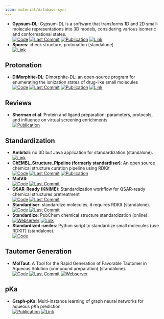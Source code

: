 ```yaml
---
icon: material/database-sync
---
```


- **Gypsum-DL**: Gypsum-DL is a software that transforms 1D and 2D small-molecule representations into 3D models, considering various isomeric and conformational states.  
		[![Code](https://img.shields.io/github/stars/durrantlab/gypsum_dl?style=for-the-badge&logo=github)](https://github.com/durrantlab/gypsum_dl/) [![Last Commit](https://img.shields.io/github/last-commit/durrantlab/gypsum_dl?style=for-the-badge&logo=github)](https://github.com/durrantlab/gypsum_dl/) [![Publication](https://img.shields.io/badge/Publication-Citations:51-blue?style=for-the-badge&logo=bookstack)](https://doi.org/10.1186/s13321-019-0358-3) [![Link](https://img.shields.io/badge/Link-online-brightgreen?style=for-the-badge&logo=cachet&logoColor=65FF8F)](https://durrantlab.pitt.edu/gypsum-dl/) 
- **Spores**: check structure, protonation (standalone).  
	[![Link](https://img.shields.io/badge/Link-offline-red?style=for-the-badge&logo=xamarin&logoColor=red)](http://www.tcd.uni-konstanz.de/research/spores.php) 

## **Protonation**
- **DiMorphite-DL**: Dimorphite-DL: an open-source program for enumerating the ionization states of drug-like small molecules  
		[![Code](https://img.shields.io/github/stars/durrantlab/dimorphite_dl?style=for-the-badge&logo=github)](https://github.com/durrantlab/dimorphite_dl/) [![Last Commit](https://img.shields.io/github/last-commit/durrantlab/dimorphite_dl?style=for-the-badge&logo=github)](https://github.com/durrantlab/dimorphite_dl/) [![Publication](https://img.shields.io/badge/Publication-Citations:44-blue?style=for-the-badge&logo=bookstack)](https://doi.org/10.1186/s13321-019-0336-9) [![Link](https://img.shields.io/badge/Link-offline-red?style=for-the-badge&logo=xamarin&logoColor=red)](https://durrantlab.pitt.edu/dimorphite-dl/>) 

## **Reviews**
- **Sherman et al**: Protein and ligand preparation: parameters, protocols, and influence on virtual screening enrichments  
	[![Publication](https://img.shields.io/badge/Publication-Citations:4297-blue?style=for-the-badge&logo=bookstack)](https://doi.org/10.1007/s10822-013-9644-8) 

## **Standardization**
- **Ambitcli**: no 3D but Java application for standardization (standalone).  
	[![Link](https://img.shields.io/badge/Link-online-brightgreen?style=for-the-badge&logo=cachet&logoColor=65FF8F)](http://ambit.sourceforge.net/download_ambitcli.html) 
- **ChEMBL_Structure_Pipeline (formerly standardiser)**: An open source chemical structure curation pipeline using RDKit  
		[![Code](https://img.shields.io/github/stars/chembl/ChEMBL_Structure_Pipeline?style=for-the-badge&logo=github)](https://github.com/chembl/ChEMBL_Structure_Pipeline) [![Last Commit](https://img.shields.io/github/last-commit/chembl/ChEMBL_Structure_Pipeline?style=for-the-badge&logo=github)](https://github.com/chembl/ChEMBL_Structure_Pipeline) [![Publication](https://img.shields.io/badge/Publication-Citations:239-blue?style=for-the-badge&logo=bookstack)](https://doi.org/10.1186/s13321-020-00456-1) 
- **MolVS**:   
		[![Code](https://img.shields.io/github/stars/mcs07/MolVS?style=for-the-badge&logo=github)](https://github.com/mcs07/MolVS) [![Last Commit](https://img.shields.io/github/last-commit/mcs07/MolVS?style=for-the-badge&logo=github)](https://github.com/mcs07/MolVS) 
- **QSAR-Ready (KNIME)**: Standardization workflow for QSAR-ready chemical structures pretreatment  
		[![Code](https://img.shields.io/github/stars/NIEHS/QSAR-ready?style=for-the-badge&logo=github)](https://github.com/NIEHS/QSAR-ready) [![Last Commit](https://img.shields.io/github/last-commit/NIEHS/QSAR-ready?style=for-the-badge&logo=github)](https://github.com/NIEHS/QSAR-ready) 
- **Standardiser**: standardize molecules, it requires RDKIt (standalone).  
		[![Code](https://img.shields.io/github/stars/flatkinson/standardiser?style=for-the-badge&logo=github)](https://github.com/flatkinson/standardiser) [![Last Commit](https://img.shields.io/github/last-commit/flatkinson/standardiser?style=for-the-badge&logo=github)](https://github.com/flatkinson/standardiser) 
- **Standardize**: PubChem chemical structure standardization (online).  
	[![Webserver](https://img.shields.io/badge/Webserver-online-brightgreen?style=for-the-badge&logo=cachet&logoColor=65FF8F)](https://pubchem.ncbi.nlm.nih.gov/standardize) [![Link](https://img.shields.io/badge/Link-online-brightgreen?style=for-the-badge&logo=cachet&logoColor=65FF8F)](https://pubchem.ncbi.nlm.nih.gov/standardize) 
- **Standardized-smiles**: Python script to standardize small molecules (use RDKIT) (standalone).  
	[![Code](https://img.shields.io/badge/Code-Repository-blue?style=for-the-badge)](https://gist.github.com/jvansan/e331ac29c00806c993b3709ad8d11fce) 

## **Tautomer Generation**
- **MolTaut**: A Tool for the Rapid Generation of Favorable Tautomer in Aqueous Solution (compound preparation) (standalone).  
		[![Code](https://img.shields.io/github/stars/xundrug/moltaut?style=for-the-badge&logo=github)](https://github.com/xundrug/moltaut) [![Last Commit](https://img.shields.io/github/last-commit/xundrug/moltaut?style=for-the-badge&logo=github)](https://github.com/xundrug/moltaut) [![Webserver](https://img.shields.io/badge/Webserver-online-brightgreen?style=for-the-badge&logo=cachet&logoColor=65FF8F)](http://moltaut.xundrug.cn/) 

## **pKa**
- **Graph-pKa**: Multi-instance learning of graph neural networks for aqueous p<i>K</i>a prediction  
	[![Publication](https://img.shields.io/badge/Publication-Citations:28-blue?style=for-the-badge&logo=bookstack)](https://doi.org/10.1093/bioinformatics/btab714) [![Link](https://img.shields.io/badge/Link-offline-red?style=for-the-badge&logo=xamarin&logoColor=red)](https://pka.simm.ac.cn/en/) 
